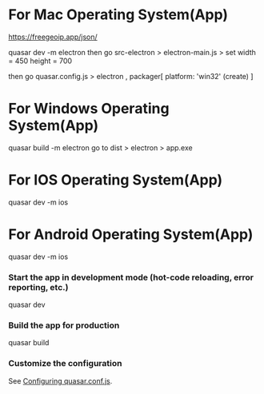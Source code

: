 # For Mac Operating System(App)
https://freegeoip.app/json/

quasar dev -m electron
then go src-electron > electron-main.js > set
width = 450
height = 700

then go quasar.config.js > electron , packager[
platform: 'win32' (create)
]

# For Windows Operating System(App)
quasar build -m electron
go to dist > electron > app.exe

# For IOS Operating System(App)
quasar dev -m ios

# For Android Operating System(App)
quasar dev -m ios





### Start the app in development mode (hot-code reloading, error reporting, etc.)
quasar dev

### Build the app for production
quasar build

### Customize the configuration

See [Configuring quasar.conf.js](https://quasar.dev/quasar-cli/quasar-conf-js).
